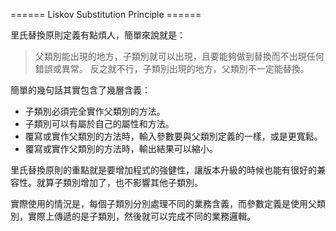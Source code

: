 ====== Liskov Substitution Principle ======

里氏替換原則定義有點煩人，簡單來說就是：

> 父類別能出現的地方，子類別就可以出現，且要能夠做到替換而不出現任何錯誤或異常。
> 反之就不行，子類別出現的地方，父類別不一定能替換。

簡單的幾句話其實包含了幾層含義：

* 子類別必須完全實作父類別的方法。
* 子類別可以有屬於自己的屬性和方法。
* 覆寫或實作父類別的方法時，輸入參數要與父類別定義的一樣，或是更寬鬆。
* 覆寫或實作父類別的方法時，輸出結果可以縮小。

里氏替換原則的重點就是要增加程式的強健性，讓版本升級的時候也能有很好的兼容性。就算子類別增加了，也不影響其他子類別。

實際使用的情況是，每個子類別分別處理不同的業務含義，而參數定義是使用父類別，實際上傳遞的是子類別，然後就可以完成不同的業務邏輯。
